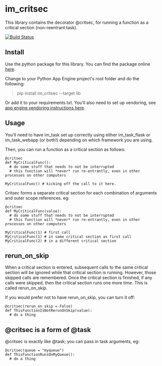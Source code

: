 # im_critsec

This library contains the decorator @critsec, for running a function as a critical section (non-reentrant task).

[![Build Status](https://travis-ci.org/emlynoregan/im_critsec.svg?branch=master)](https://travis-ci.org/emlynoregan/im_critsec)

## Install 

Use the python package for this library. You can find the package online [here](https://pypi.org/project/im-critsec/).

Change to your Python App Engine project's root folder and do the following:

> pip install im_critsec --target lib

Or add it to your requirements.txt. You'll also need to set up vendoring, see [app engine vendoring instructions here](https://cloud.google.com/appengine/docs/python/tools/using-libraries-python-27).

## Usage

You'll need to have im_task set up correctly using either im_task_flask or im_task_webapp (or both!) depending on which framework you are using.

Then, you can run a function as a critical section as follows:

    @critsec
    def MyCriticalFunc():
      # do some stuff that needs to not be interrupted
      # this function will *never* run re-entrantly, even in other processes on other computers

    MyCriticalFunc() # kicking off the call to it here.

Critsec forms a separate critical section for each combination of arguments and outer scope references. eg:

    @critsec
    def MyCriticalFunc(value):
      # do some stuff that needs to not be interrupted
      # this function will *never* run re-entrantly, even in other processes on other computers

    MyCriticalFunc(1) # first call
    MyCriticalFunc(1) # in same critical section as first call
    MyCriticalFunc(2) # in a different critical section

## rerun_on_skip

When a critical section is entered, subsequent calls to the same critical section will be ignored while that critical section is running. However, those skipped calls are remembered. Once the critical section is finished, if any calls were skipped, then the critical section runs one more time. This is called rerun_on_skip.

If you would prefer not to have rerun_on_skip, you can turn it off:

    @critsec(rerun_on_skip = False)
    def ThisFunctionIsNotRerunOnSkip(value):
      # do a thing 

## @critsec is a form of @task

@critsec is exactly like @task; you can pass in task arguments, eg:

    @critsec(queue = "myqueue")
    def ThisFunctionRunsOnMyQueue():
      # do a thing 
